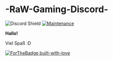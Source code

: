 # -RaW-Gaming-Discord-
![Discord Shield](https://discordapp.com/api/guilds/630183489915977756/widget.png?style=shield) [![Maintenance](https://img.shields.io/badge/Maintained%3F-no-red.svg)](https://bitbucket.org/lbesson/ansi-colors) 





**Hallo!**










Viel Spaß :D

[![ForTheBadge built-with-love](http://ForTheBadge.com/images/badges/built-with-love.svg)](https://GitHub.com/Naereen/)
